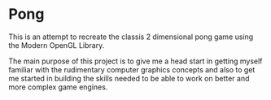 # Pong

This is an attempt to recreate the classis 2 dimensional pong game using the Modern OpenGL Library.

The main purpose of this project is to give me a head start in getting myself familiar with the rudimentary computer graphics concepts and also to get me started in building the skills needed to be able to work on better and more complex game engines.
